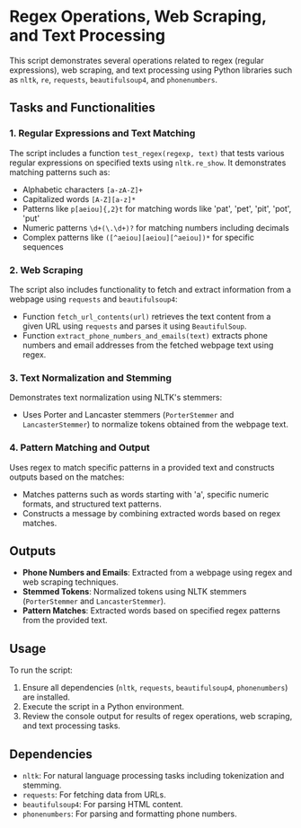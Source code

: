 # Regex Operations, Web Scraping, and Text Processing

This script demonstrates several operations related to regex (regular expressions), web scraping, and text processing using Python libraries such as `nltk`, `re`, `requests`, `beautifulsoup4`, and `phonenumbers`.

## Tasks and Functionalities

### 1. Regular Expressions and Text Matching

The script includes a function `test_regex(regexp, text)` that tests various regular expressions on specified texts using `nltk.re_show`. It demonstrates matching patterns such as:
- Alphabetic characters `[a-zA-Z]+`
- Capitalized words `[A-Z][a-z]*`
- Patterns like `p[aeiou]{,2}t` for matching words like 'pat', 'pet', 'pit', 'pot', 'put'
- Numeric patterns `\d+(\.\d+)?` for matching numbers including decimals
- Complex patterns like `([^aeiou][aeiou][^aeiou])*` for specific sequences

### 2. Web Scraping

The script also includes functionality to fetch and extract information from a webpage using `requests` and `beautifulsoup4`:
- Function `fetch_url_contents(url)` retrieves the text content from a given URL using `requests` and parses it using `BeautifulSoup`.
- Function `extract_phone_numbers_and_emails(text)` extracts phone numbers and email addresses from the fetched webpage text using regex.

### 3. Text Normalization and Stemming

Demonstrates text normalization using NLTK's stemmers:
- Uses Porter and Lancaster stemmers (`PorterStemmer` and `LancasterStemmer`) to normalize tokens obtained from the webpage text.

### 4. Pattern Matching and Output

Uses regex to match specific patterns in a provided text and constructs outputs based on the matches:
- Matches patterns such as words starting with 'a', specific numeric formats, and structured text patterns.
- Constructs a message by combining extracted words based on regex matches.

## Outputs

- **Phone Numbers and Emails**: Extracted from a webpage using regex and web scraping techniques.
- **Stemmed Tokens**: Normalized tokens using NLTK stemmers (`PorterStemmer` and `LancasterStemmer`).
- **Pattern Matches**: Extracted words based on specified regex patterns from the provided text.

## Usage

To run the script:
1. Ensure all dependencies (`nltk`, `requests`, `beautifulsoup4`, `phonenumbers`) are installed.
2. Execute the script in a Python environment.
3. Review the console output for results of regex operations, web scraping, and text processing tasks.

## Dependencies

- `nltk`: For natural language processing tasks including tokenization and stemming.
- `requests`: For fetching data from URLs.
- `beautifulsoup4`: For parsing HTML content.
- `phonenumbers`: For parsing and formatting phone numbers.


